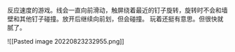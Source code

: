 反应速度的游戏。线会一直向前滑动，触屏绕着最近的钉子旋转，旋转时不会和墙壁和其他钉子碰撞。放开后继续向前划，但会碰撞。
玩着还挺有意思。但很快就腻了。

![[Pasted image 20220823232955.png]]